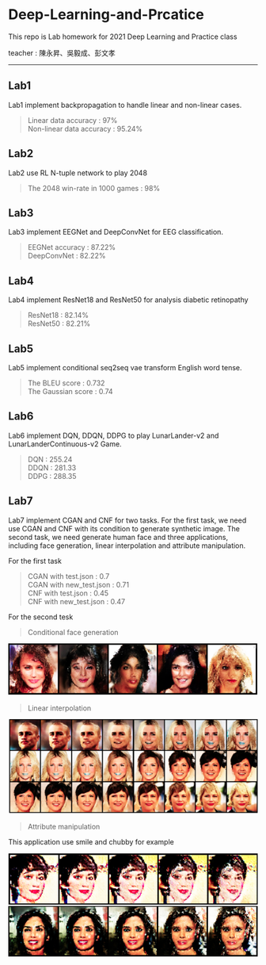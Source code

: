 # Deep-Learning-and-Prcatice

This repo is Lab homework for 2021 Deep Learning and Practice class

teacher : 陳永昇、吳毅成、彭文孝

---

## Lab1

Lab1 implement backpropagation to handle linear and non-linear cases.

> Linear data accuracy : 97% \
> Non-linear data accuracy : 95.24%

## Lab2

Lab2 use RL N-tuple network to play 2048

> The 2048 win-rate in 1000 games : 98%

## Lab3

Lab3 implement EEGNet and DeepConvNet for EEG classification.

> EEGNet accuracy : 87.22%\
> DeepConvNet : 82.22%

## Lab4

Lab4 implement ResNet18 and ResNet50 for analysis diabetic retinopathy

> ResNet18 : 82.14%\
> ResNet50 : 82.21%

## Lab5

Lab5 implement conditional seq2seq vae transform English word tense.

> The BLEU score : 0.732\
> The Gaussian score : 0.74

## Lab6

Lab6 implement DQN, DDQN, DDPG to play LunarLander-v2 and LunarLanderContinuous-v2 Game.

> DQN : 255.24\
> DDQN : 281.33\
> DDPG : 288.35

## Lab7 

Lab7 implement CGAN and CNF for two tasks. For the first task, we need use CGAN and CNF with its condition to generate synthetic image. The second task, we need generate human face and three applications, including face generation, linear interpolation and attribute manipulation.

For the first task

> CGAN with test.json : 0.7\
> CGAN with new_test.json : 0.71\
> CNF with test.json : 0.45\
> CNF with new_test.json : 0.47

For the second tesk

> Conditional face generation

![face_generation](photo/face_generation.png)

> Linear interpolation

![linear_interpolation](photo/linear_interpolation.png)

> Attribute manipulation

This application use smile and chubby for example

![smile](photo/attribute_smile.png)
![chubby](photo/attribute_chubby.png)

